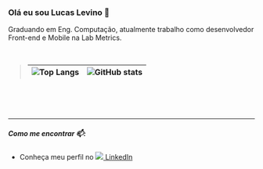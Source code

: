 <!-- 🧲 Imports -->
[Langs]: https://github-readme-stats.vercel.app/api/top-langs/?username=LucasLevino&theme=dracula&hide=javascript&locale=pt-br
"Top Langs"

[LinkedinBdg]: https://i.stack.imgur.com/gVE0j.png 

[Stats]: https://github-readme-stats.vercel.app/api?username=LucasLevino&theme=dracula&show_icons=true&include_all_commits=true&locale=pt-br
"GitHub stats"

<!-- 👁 Body -->
### Olá eu sou Lucas Levino 👋

Graduando em Eng. Computação, atualmente trabalho como desenvolvedor Front-end e Mobile na Lab Metrics. 

<br/>
<div align="left">
 

>| ![Top Langs][Langs] | ![GitHub stats][Stats]|
>|:------- | :------- |

 
</div>

<br/>
<br/>
<br/>

---

##### Como me encontrar 📫:

+ Conheça meu perfil no ![][LinkedinBdg][ LinkedIn](https://www.linkedin.com/in/lucas-levino-345a53113/)




